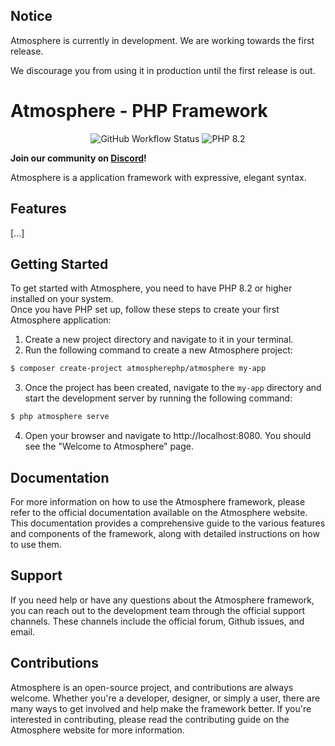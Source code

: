 ## Notice

Atmosphere is currently in development. We are working
towards the first release.

We discourage you from using
it in production until the first release is out.

# Atmosphere - PHP Framework

<p align="center">
<img 
   alt="GitHub Workflow Status" 
   src="https://img.shields.io/github/actions/workflow/status/atmosphere-php/Atmosphere/php.yml?style=for-the-badge"
>
<img 
   alt="PHP 8.2" 
   src="https://img.shields.io/badge/PHP-8.2-777BB4?style=for-the-badge&logo=php"
>
</p>

**Join our community on [Discord](https://discord.gg/2BwfEKmv)!**

Atmosphere is a application framework with expressive, elegant syntax.

## Features

[...]

## Getting Started

To get started with Atmosphere, you need to have PHP 8.2 or higher installed on your system. <br>
Once you have PHP set up, follow these steps to create your first Atmosphere application:

1. Create a new project directory and navigate to it in your terminal.
2. Run the following command to create a new Atmosphere project:

```bash
$ composer create-project atmospherephp/atmosphere my-app
```

3. Once the project has been created, navigate to the `my-app` directory and start the development server by running the
   following command:

```bash
$ php atmosphere serve
```

4. Open your browser and navigate to http://localhost:8080. You should see the "Welcome to Atmosphere" page.

## Documentation

For more information on how to use the Atmosphere framework, please refer to the official documentation available on the
Atmosphere website. This documentation provides a comprehensive guide to the various features and components of the
framework, along with detailed instructions on how to use them.

## Support

If you need help or have any questions about the Atmosphere framework, you can reach out to the development team through
the official support channels. These channels include the official forum, Github issues, and email.

## Contributions

Atmosphere is an open-source project, and contributions are always welcome. Whether you're a developer, designer, or
simply a user, there are many ways to get involved and help make the framework better. If you're interested in
contributing, please read the contributing guide on the Atmosphere website for more information.



